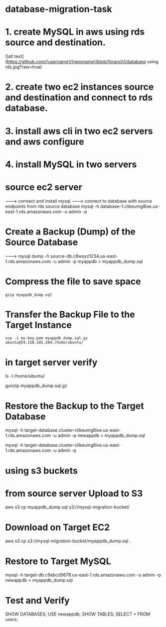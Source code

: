 # database-migration-task

# 1. create MySQL in aws using rds source and destination.
![alt text](https://github.com/[username]/[reponame]/blob/[branch]/database using rds.jpg?raw=true)

# 2. create two ec2 instances source and destination and connect to rds database.
# 3. install aws cli in two ec2 servers and aws configure
# 4. install MySQL in two servers

# source ec2 server
---> connect and install mysql
---> connect to database with source endpoints from rds source database
     mysql -h database-1.clikeumg8ixe.us-east-1.rds.amazonaws.com -u admin -p

 # Create a Backup (Dump) of the Source Database
 ---> mysql dump -h source-db.c8wxyz1234.us-east-1.rds.amazonaws.com -u admin -p myappdb > myappdb_dump.sql
# Compress the file to save space
    gzip myappdb_dump.sql

# Transfer the Backup File to the Target Instance
	scp -i my-key.pem myappdb_dump.sql.gz ubuntu@54.158.185.204:/home/ubuntu/

# in target server verify
ls -l /home/ubuntu/

gunzip myappdb_dump.sql.gz

# Restore the Backup to the Target Database
mysql -h target-database.cluster-clikeumg8ixe.us-east-1.rds.amazonaws.com -u admin -p newappdb < myappdb_dump.sql

mysql -h target-database.cluster-clikeumg8ixe.us-east-1.rds.amazonaws.com -u admin -p


# using s3 buckets

# from source server Upload to S3
aws s3 cp myappdb_dump.sql s3://mysql-migration-bucket/

# Download on Target EC2
aws s3 cp s3://mysql-migration-bucket/myappdb_dump.sql .

# Restore to Target MySQL
mysql -h target-db.c9abcd5678.us-east-1.rds.amazonaws.com -u admin -p newappdb < myappdb_dump.sql

# Test and Verify
SHOW DATABASES;
USE newappdb;
SHOW TABLES;
SELECT * FROM users;


